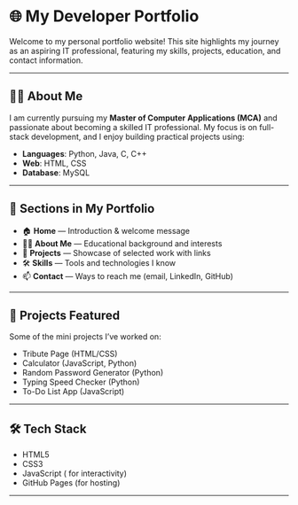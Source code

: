 # 🌐 My Developer Portfolio

Welcome to my personal portfolio website! This site highlights my journey as an aspiring IT professional, featuring my skills, projects, education, and contact information.

---

## 🧑‍💻 About Me

I am currently pursuing my **Master of Computer Applications (MCA)** and passionate about becoming a skilled IT professional. My focus is on full-stack development, and I enjoy building practical projects using:

- **Languages**: Python, Java, C, C++
- **Web**: HTML, CSS
- **Database**: MySQL

---

## 📂 Sections in My Portfolio

- 🏠 **Home** — Introduction & welcome message  
- 👨‍🎓 **About Me** — Educational background and interests  
- 💼 **Projects** — Showcase of selected work with links  
- 🛠️ **Skills** — Tools and technologies I know  
- 📫 **Contact** — Ways to reach me (email, LinkedIn, GitHub)

---

## 🌟 Projects Featured

Some of the mini projects I’ve worked on:
- Tribute Page (HTML/CSS)
- Calculator (JavaScript, Python)
- Random Password Generator (Python)
- Typing Speed Checker (Python)
- To-Do List App (JavaScript)

---

## 🛠️ Tech Stack

- HTML5
- CSS3
- JavaScript ( for interactivity)
- GitHub Pages (for hosting)

---



